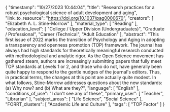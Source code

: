 {
    "timestamp": "10/27/2023 10:44:04",
    "title": "Research practices for a robust psychological science of adult development and aging",
    "link_to_resource": "https://doi.org/10.1037/pag0000670",
    "creators": [
        "Elizabeth A. L. Stine-Morrow"
    ],
    "material_type": [
        "Reading"
    ],
    "education_level": [
        "College / Upper Division (Undergraduates)",
        "Graduate / Professional",
        "Career /Technical",
        "Adult Education"
    ],
    "abstract": "This first issue of 2022 marks the transition of Psychology and Aging in adopting a transparency and openness promotion (TOP) framework. The journal has always had high standards for theoretically meaningful research conducted with methodological and analytic rigor. As the Open Science movement has gathered steam, authors are increasingly submitting papers that fully meet TOP standards at Levels 1 or 2, and those who do not, have generally been quite happy to respond to the gentle nudges of the journal's editors. Thus, in practical terms, the changes at this point are actually quite modest. In what follows, Stine-Morrow addresses questions about the new standards: (a) Why now? and (b) What are they?",
    "language": [
        "English"
    ],
    "conditions_of_use": "I don't see any of these",
    "primary_user": [
        "Teacher",
        "Librarian"
    ],
    "subject_areas": [
        "Life Science",
        "Social Science"
    ],
    "FORRT_clusters": [
        "Academic Life and Culture"
    ],
    "tags": [
        "TOP Factor"
    ]
}